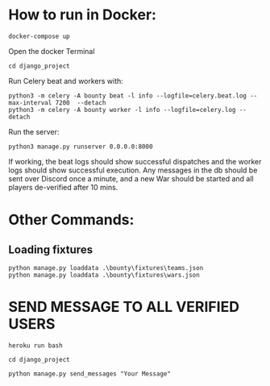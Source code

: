 # How to run in Docker:

    docker-compose up

Open the docker Terminal  

    cd django_project

Run Celery beat and workers with:  

    python3 -m celery -A bounty beat -l info --logfile=celery.beat.log --max-interval 7200  --detach 
    python3 -m celery -A bounty worker -l info --logfile=celery.log --detach

Run the server:  

    python3 manage.py runserver 0.0.0.0:8000

If working, the beat logs should show successful dispatches and the worker logs should show successful execution. Any messages in the db should be sent over Discord once a minute, and a new War should be started and all players de-verified after 10 mins.

# Other Commands:

## Loading fixtures

    python manage.py loaddata .\bounty\fixtures\teams.json
    python manage.py loaddata .\bounty\fixtures\wars.json

# SEND MESSAGE TO ALL VERIFIED USERS

    heroku run bash
    
    cd django_project

    python manage.py send_messages "Your Message"